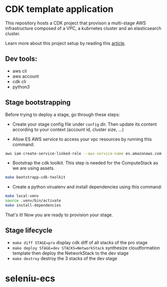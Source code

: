 # CDK template application

This repository hosts a CDK project that provison a multi-stage AWS infrastructure composed of a VPC, a kubrnetes cluster and an elasticsearch cluster.

Learn more about this project setup by reading this [article](https://medium.com/better-programming/how-to-organize-your-aws-cdk-project-f1c463aa966e).

## Dev tools:

- aws cli
- aws account
- cdk cli
- python3

## Stage bootstrapping

Before trying to deploy a stage, go through these steps:

- Create your stage config file under `config` dir. Then update its content according to your context (account id, cluster size, ...)

- Allow ES AWS service to access your vpc resources by running this command:

```bash
aws iam create-service-linked-role --aws-service-name es.amazonaws.com
```

- Bootstrap the cdk toolkit. This step is needed for the ComputeStack as we are using assets.

```bash
make bootstrapp-cdk-toolkit
```

- Create a python virualenv and install dependencies using this command:

```bash
make local-venv
source .venv/bin/activate
make install-dependencies
```

That's it! Now you are ready to provision your stage.

## Stage lifecycle

- `make diff STAGE=pro` display cdk diff of all stacks of the pro stage
- `make deploy STAGE=dev STACKS=NetworkStack` synthesize cloudformation template then deploy the NetworkStack to the dev stage
- `make destroy` destroy the 3 stacks of the dev stage
# seleniu-ecs
